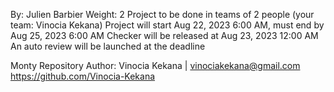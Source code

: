  By: Julien Barbier
 Weight: 2
 Project to be done in teams of 2 people (your team: Vinocia Kekana)
 Project will start Aug 22, 2023 6:00 AM, must end by Aug 25, 2023 6:00 AM
 Checker will be released at Aug 23, 2023 12:00 AM
 An auto review will be launched at the deadline

Monty Repository
Author: Vinocia Kekana | vinociakekana@gmail.com https://github.com/Vinocia-Kekana
